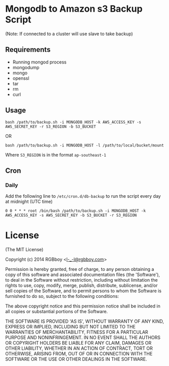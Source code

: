# Mongodb to Amazon s3 Backup Script

(Note: If connected to a cluster will use slave to take backup)

## Requirements

* Running mongod process
* mongodump
* mongo
* openssl
* tar
* rm
* curl

## Usage

```
bash /path/to/backup.sh -i MONGODB_HOST -k AWS_ACCESS_KEY -s AWS_SECRET_KEY -r S3_REGION -b S3_BUCKET
```
OR
```
bash /path/to/backup.sh -i MONGODB_HOST -l /path/to/local/bucket/mount
```

Where `S3_REGION` is in the format `ap-southeast-1`

## Cron

### Daily

Add the following line to `/etc/cron.d/db-backup` to run the script every day at midnight (UTC time)

```
0 0 * * * root /bin/bash /path/to/backup.sh -i MONGODB_HOST -k AWS_ACCESS_KEY -s AWS_SECRET_KEY -b S3_BUCKET -r S3_REGION
```

# License

(The MIT License)

Copyright (c) 2014 RGBboy &lt;l-_-l@rgbboy.com&gt;

Permission is hereby granted, free of charge, to any person obtaining
a copy of this software and associated documentation files (the
'Software'), to deal in the Software without restriction, including
without limitation the rights to use, copy, modify, merge, publish,
distribute, sublicense, and/or sell copies of the Software, and to
permit persons to whom the Software is furnished to do so, subject to
the following conditions:

The above copyright notice and this permission notice shall be
included in all copies or substantial portions of the Software.

THE SOFTWARE IS PROVIDED 'AS IS', WITHOUT WARRANTY OF ANY KIND,
EXPRESS OR IMPLIED, INCLUDING BUT NOT LIMITED TO THE WARRANTIES OF
MERCHANTABILITY, FITNESS FOR A PARTICULAR PURPOSE AND NONINFRINGEMENT.
IN NO EVENT SHALL THE AUTHORS OR COPYRIGHT HOLDERS BE LIABLE FOR ANY
CLAIM, DAMAGES OR OTHER LIABILITY, WHETHER IN AN ACTION OF CONTRACT,
TORT OR OTHERWISE, ARISING FROM, OUT OF OR IN CONNECTION WITH THE
SOFTWARE OR THE USE OR OTHER DEALINGS IN THE SOFTWARE.
